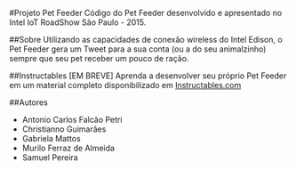 #Projeto Pet Feeder
Código do Pet Feeder desenvolvido e apresentado no Intel IoT RoadShow São Paulo - 2015.

##Sobre
Utilizando as capacidades de conexão wireless do Intel Edison, 
o Pet Feeder gera um Tweet para a sua conta (ou a do seu animalzinho) sempre que seu pet receber
um pouco de ração.

##Instructables [EM BREVE]
Aprenda a desenvolver seu próprio Pet Feeder em um material completo 
disponibilizado em [Instructables.com](http://www.instructables.com/id/Intel/)

##Autores
- Antonio Carlos Falcão Petri
- Christianno Guimarães
- Gabriela Mattos
- Murilo Ferraz de Almeida
- Samuel Pereira
